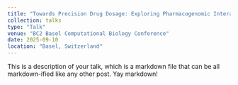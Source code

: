 ```yaml
---
title: "Towards Precision Drug Dosage: Exploring Pharmacogenomic Interactions in the All of Us Research Program"
collection: talks
type: "Talk"
venue: "BC2 Basel Computational Biology Conference"
date: 2025-09-10
location: "Basel, Switzerland"
---
```


This is a description of your talk, which is a markdown file that can be all markdown-ified like any other post. Yay markdown!
